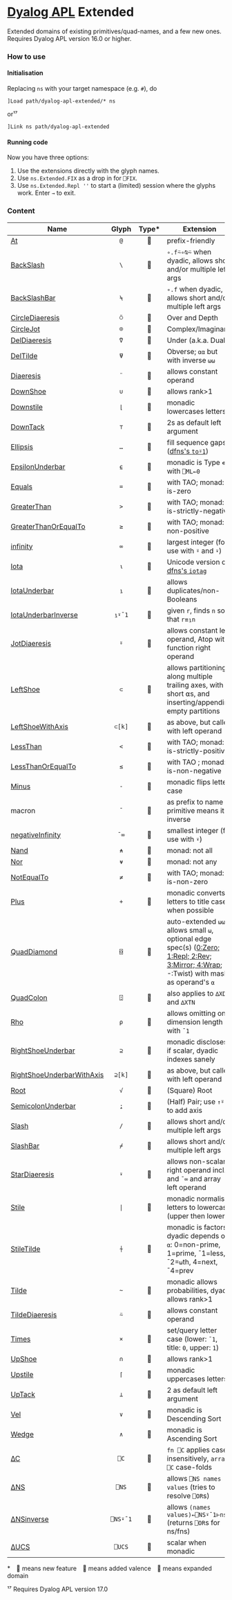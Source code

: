 # [Dyalog APL](https://www.dyalog.com/) Extended

Extended domains of existing primitives/quad-names, and a few new ones. Requires Dyalog APL version 16.0 or higher.

### How to use

#### Initialisation

Replacing `ns` with your target namespace (e.g. `#`), do

```
]Load path/dyalog-apl-extended/* ns
```

or¹⁷

```
]Link ns path/dyalog-apl-extended
```

#### Running code

Now you have three options:

1. Use the extensions directly with the glyph names.
1. Use `ns.Extended.FIX` as a drop in for `⎕FIX`.
1. Use `ns.Extended.Repl ''` to start a (limited) session where the glyphs work. Enter `→` to exit.

### Content

| Name                                              | Glyph  |   Type*   | Extension                                                    |
| ------------------------------------------------- | :----: | :---: | ------------------------------------------------------------ |
| [At](At.dyalog)                                   |  `@`   |  🔵   | prefix-friendly                                              |
| [BackSlash](BackSlash.dyalog)                     |  `\`   |  🔶   | `∘.f⍨∘⍉⍨` when dyadic, allows short and/or multiple left args |
| [BackSlashBar](BackSlashBar.dyalog)               |  `⍀`   |  🔶   | `∘.f` when dyadic, allows short and/or multiple left args    |
| [CircleDiaeresis](CircleDiaeresis.dyalog)         |  `⍥`   |  🔺   | Over and Depth                                               |
| [CircleJot](CircleJot.dyalog)                     |  `⌾`   |  🔺   | Complex/Imaginary                                            |
| [DelDiaeresis](DelDiaeresis.dyalog)               |  `⍢`   |  🔺   | Under (a.k.a. Dual)                                          |
| [DelTilde](DelTilde.dyalog)                       |  `⍫`   |  🔺   | Obverse; `⍺⍺` but with inverse `⍵⍵`                          |
| [Diaeresis](Diaeresis.dyalog)                     |  `¨`   |  🔵   | allows constant operand                                      |
| [DownShoe](DownShoe.dyalog)                       |  `∪`   |  🔵   | allows rank>1                                                |
| [Downstile](Downstile.dyalog)                     |  `⌊`   |  🔵   | monadic lowercases letters                                   |
| [DownTack](DownTack.dyalog)                       |  `⊤`   |  🔶   | 2s as default left argument                                  |
| [Ellipsis](Ellipsis.dyalog)                       |  `…`   |  🔺   | fill sequence gaps ([dfns's `to⍤1`](http://dfns.dyalog.com/n_to.htm)) |
| [EpsilonUnderbar](EpsilonUnderbar.dyalog)         |  `⍷`   |  🔶   | monadic is Type `∊` with `⎕ML←0`                             |
| [Equals](Equals.dyalog)                           |  `=`   |  🔶   | with TAO; monad: is-zero                                     |
| [GreaterThan](GreaterThan.dyalog)                 |  `>`   |  🔶   | with TAO; monad: is-strictly-negative                        |
| [GreaterThanOrEqualTo](GreaterThanOrEqualTo.dyalog) |  `≥` |  🔶   | with TAO; monad: is non-positive                             |
| [infinity](infinity.dyalog)                       |  `∞`   |  🔺   | largest integer (for use with `⍤` and `⍣`)                   |
| [Iota](Iota.dyalog)                               |  `⍳`   |  🔵   | Unicode version of [dfns's `iotag`](http://dfns.dyalog.com/n_iotag.htm) |
| [IotaUnderbar](IotaUnderbar.dyalog)               |  `⍸`   |  🔵   | allows duplicates/non-Booleans                               |
| [IotaUnderbarInverse](IotaUnderbarInverse.dyalog) | `⍸⍣¯1` |  🔵   | given `r`, finds `n` so that `r≡⍸n`                          |
| [JotDiaeresis](JotDiaeresis.dyalog)               |  `⍤`   |  🔵   | allows constant left operand, Atop with function right operand |
| [LeftShoe](LeftShoe.dyalog)                       |  `⊂`   |  🔵   | allows partitioning along multiple trailing axes, with short ⍺s, and inserting/appending empty partitions |
| [LeftShoeWithAxis](LeftShoeWithAxis.dyalog)       | `⊂[k]` |  🔵   | as above, but called with left operand                       |
| [LessThan](LessThan.dyalog)                       |  `<`   |  🔶   | with TAO; monad: is-strictly-positive                        |
| [LessThanOrEqualTo](LessThanOrEqualTo.dyalog)     |  `≤`   |  🔶   | with TAO ; monad: is-non-negative                            |
| [Minus](Minus.dyalog)                             |  `-`   |  🔵   | monadic flips letter case                                    |
| macron                                            |  `¯`   |  🔵   | as prefix to name or primitive means its inverse             |
| [negativeInfinity](negativeInfinity.dyalog)       |  `¯∞`  |  🔺   | smallest integer (for use with `⍣`)                          |
| [Nand](Nand.dyalog)                               |  `⍲`   |  🔶   | monad: not all                                               |
| [Nor](Nor.dyalog)                                 |  `⍱`   |  🔶   | monad: not any                                               |
| [NotEqualTo](NotEqualTo.dyalog)                   |  `≠`   |  🔶   | with TAO; monad: is-non-zero                                 |
| [Plus](Plus.dyalog)                               |  `+`   |  🔵   | monadic converts letters to title case when possible         |
| [QuadDiamond](QuadDiamond.dyalog)                 |  `⌺`   |  🔶   | auto-extended `⍵⍵`, allows small `⍵`, optional edge spec(s) ([0:Zero; 1:Repl; 2:Rev; 3:Mirror; 4:Wrap](http://web.science.mq.edu.au/~len/preprint/hamey-dicta2015-functional-border.pdf#page=3); -:Twist) with masks as operand's `⍺` |
| [QuadColon](QuadColon.dyalog) | `⍠` | 🔵 | also applies to `∆XDN` and `∆XTN` |
| [Rho](Rho.dyalog)                                 |  `⍴`   |  🔵   | allows omitting one dimension length with `¯1`               |
| [RightShoeUnderbar](RightShoeUnderbar.dyalog)     |  `⊇`   |  🔺   | monadic discloses if scalar, dyadic indexes sanely           |
| [RightShoeUnderbarWithAxis](RightShoeUnderbarWithAxis.dyalog) | `⊇[k]` | 🔺 | as above, but called with left operand              |
| [Root](Root.dyalog)                               |  `√`   |  🔺   | (Square) Root                                                |
| [SemicolonUnderbar](SemicolonUnderbar.dyalog)     |  `⍮`   |  🔺   | (Half) Pair; use `↑⍤⍮` to add axis                           |
| [Slash](Slash.dyalog)                             |  `/`   |  🔵   | allows short and/or multiple left args                       |
| [SlashBar](SlashBar.dyalog)                       |  `⌿`   |  🔵   | allows short and/or multiple left args                       |
| [StarDiaeresis](StarDiaeresis.dyalog)             |  `⍣`   |  🔵   | allows non-scalar right operand incl. `∞` and `¯∞` and array left operand |
| [Stile](Stile.dyalog)                             |  `\|`  |  🔵   | monadic normalises letters to lowercase (upper then lower)   |
| [StileTilde](StileTilde.dyalog)                   |  `⍭`   |  🔺   | monadic is factors; dyadic depends on `⍺`: 0=non-prime, 1=prime, ¯1=less, ¯2=`⍵`th, 4=next, ¯4=prev |
| [Tilde](Tilde.dyalog)                             |  `~`   |  🔵   | monadic allows probabilities, dyadic allows rank>1           |
| [TildeDiaeresis](TildeDiaeresis.dyalog)           |  `⍨`   |  🔵   | allows constant operand                                      |
| [Times](Times.dyalog)                             |  `×`   |  🔵   | set/query letter case (lower: `¯1`, title: `0`, upper: `1`)  |
| [UpShoe](UpShoe.dyalog)                           |  `∩`   |  🔵   | allows rank>1                                                |
| [Upstile](Upstile.dyalog)                         |  `⌈`   |  🔵   | monadic uppercases letters                                   |
| [UpTack](UpTack.dyalog)                           |  `⊥`   |  🔶   | 2 as default left argument                                   |
| [Vel](Vel.dyalog)                                 |  `∨`   |  🔶   | monadic is Descending Sort                                   |
| [Wedge](Wedge.dyalog)                             |  `∧`   |  🔶   | monadic is Ascending Sort                                    |
| [∆C](∆C.dyalog)                                   |  `⎕C`  |  🔺   | `fn ⎕C` applies case-insensitively, `array ⎕C` case-folds    |
| [∆NS](∆NS.dyalog)                                 |  `⎕NS` |  🔵   | allows `⎕NS names values` (tries to resolve `⎕OR`s)          |
| [∆NSinverse](∆NSinverse.dyalog)                   |`⎕NS⍣¯1`|  🔺   | allows `(names values)←⎕NS⍣¯1⊢ns` (returns `⎕OR`s for ns/fns) |
| [∆UCS](∆UCS.dyalog)                               | `⎕UCS` |  🔵   | scalar when monadic                                          |

\* 🔺 means new feature 🔶 means added valence 🔵 means expanded domain

¹⁷ Requires Dyalog APL version 17.0
